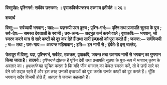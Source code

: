 **विष्णुर्यज्ञ: पृश्निगर्भ: सर्वदेव उरुक्रम: ।** **वृषाकपिर्जयन्तश्च उरुगाय इतीर्यते ॥ २६॥** 

**शब्दार्थ** 

**विष्णु:—** **सर्वव्यापी भगवान्** **; यज्ञ:—** **यज्ञरूपी परम पुरुष** **; पृश्नि-गर्भ:—** **पृश्नि तथा प्रजापति सुतपा के पुत्र** **; सर्व-देव:—** **समस्त** **देवताओं के स्वामी** **; उरु-क्रम:—** **अद्भुत कर्म करने वाले** **; वृषाकपि:—** **भगवान्, जो स्मरण करने मात्र से सारे कष्टों को दूर कर** **देते हैं तथा सारी इच्छाओं को पूरा करते हैं** **; जयन्त:—** **सर्वविजयी** **; च—** **तथा** **; उरु-गाय:—** **अत्यन्त महिमावान्** **; इति—** **इन नामों** **से** **; ईर्यते-हे इस् चल्लेद्.** 

**त्रेतायुग में विष्णु, यज्ञ, पृश्निगर्भ, सर्वदेव, उरुक्रम, वृषाकपि, जयन्त तथा उरुगाय नामों से** **भगवान् का गुणगान किया जाता है।** **तात्पर्य :** *पृश्निगर्भ* द्योतक है पृश्नि देवी तथा प्रजापति सुतपा के पुत्र-रूप में भगवान् कृष्ण के अवतार का। *वृषाकपि* यह सूचित करता है कि यदि जीव भगवान् का केवल स्मरण करें, तो वे उन्हें सारे वर देने को उद्यत रहते हैं और इस तरह उनकी इच्छाओं को पूरा करके उनके कष्टों को दूर करते हैं। चूँकि भगवान् सदैव विजयी होते हैं, अतएव वे जयन्त कहलाते हैं।  